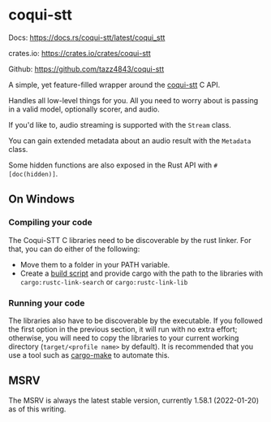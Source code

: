 # coqui-stt

Docs: https://docs.rs/coqui-stt/latest/coqui_stt

crates.io: https://crates.io/crates/coqui-stt

Github: https://github.com/tazz4843/coqui-stt

A simple, yet feature-filled wrapper around the
[coqui-stt](https://stt.readthedocs.io/en/latest) C API.

Handles all low-level things for you.
All you need to worry about is passing in a valid model, optionally scorer, and audio.

If you'd like to, audio streaming is supported with the `Stream` class.

You can gain extended metadata about an audio result with the `Metadata` class.

Some hidden functions are also exposed in the Rust API with `#[doc(hidden)]`.

## On Windows

### Compiling your code

The Coqui-STT C libraries need to be discoverable by the rust linker. For that, you can do either of the following:

-   Move them to a folder in your PATH variable.
-   Create a [build script](https://doc.rust-lang.org/cargo/reference/build-scripts.html) and provide cargo with the path to the libraries with `cargo:rustc-link-search` or `cargo:rustc-link-lib`

### Running your code

The libraries also have to be discoverable by the executable. If you followed the first option in the previous section, it will run with no extra effort; otherwise, you will need to copy the libraries to your current working directory (`target/<profile name>` by default). It is recommended that you use a tool such as [cargo-make](https://sagiegurari.github.io/cargo-make/) to automate this.

## MSRV

The MSRV is always the latest stable version,
currently 1.58.1 (2022-01-20) as of this writing.
